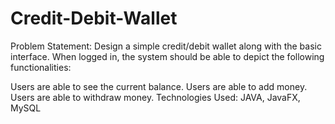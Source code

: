 # Credit-Debit-Wallet
Problem Statement:
Design a simple credit/debit wallet along with the basic interface.
When logged in, the system should be able to depict the following functionalities:

Users are able to see the current balance.
Users are able to add money.
Users are able to withdraw money.
Technologies Used:
JAVA, JavaFX, MySQL
